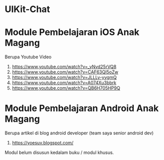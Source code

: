 # UIKit-Chat

# Module Pembelajaran iOS Anak Magang

Berupa Youtube Video

1. https://www.youtube.com/watch?v=_yNvd25rVQ8
2. https://www.youtube.com/watch?v=CAF63QI5oZw
3. https://www.youtube.com/watch?v=JLLLy-yvgmQ
4. https://www.youtube.com/watch?v=A074Xu3bbrk
5. https://www.youtube.com/watch?v=QB6H705HP9Q


# Module Pembelajaran Android Anak Magang

Berupa artikel di blog android developer (team saya senior android dev)

1. https://yoesuv.blogspot.com/

Modul belum disusun kedalam buku / modul khusus. 
